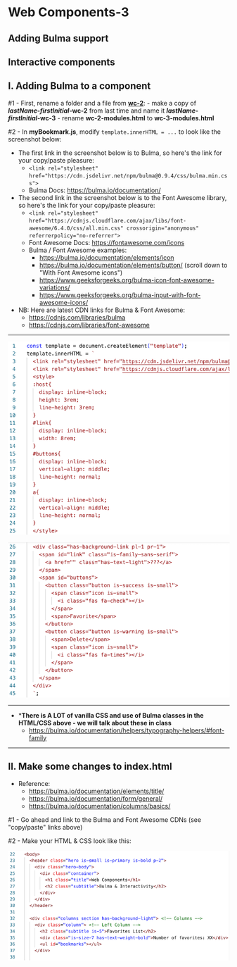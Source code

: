 # Web Components-3
## Adding Bulma support
## Interactive components

## I. Adding Bulma to a component


#1 - First, rename a folder and a file from [**wc-2**](./wc-2.md):
    - make a copy of ***lastName*-*firstInitial*-wc-2** from last time and name it ***lastName*-*firstInitial*-wc-3**
    - rename **wc-2-modules.html** to **wc-3-modules.html**
    
    
#2 - In **myBookmark.js**, modify `template.innerHTML = ...` to look like the screenshot below:

- The first link in the screenshot below is to Bulma, so here's the link for your copy/paste pleasure: 
  - `<link rel="stylesheet" href="https://cdn.jsdelivr.net/npm/bulma@0.9.4/css/bulma.min.css">`
  - Bulma Docs: https://bulma.io/documentation/
- The second link in the screenshot below is to the Font Awesome library, so here's the link for your copy/paste pleasure:
  - `<link rel="stylesheet" href="https://cdnjs.cloudflare.com/ajax/libs/font-awesome/6.4.0/css/all.min.css" crossorigin="anonymous" referrerpolicy="no-referrer">`
  - Font Awesome Docs: https://fontawesome.com/icons
  - Bulma / Font Awesome examples:
    - https://bulma.io/documentation/elements/icon
    - https://bulma.io/documentation/elements/button/ (scroll down to "With Font Awesome icons")
    - https://www.geeksforgeeks.org/bulma-icon-font-awesome-variations/
    - https://www.geeksforgeeks.org/bulma-input-with-font-awesome-icons/
- NB: Here are latest CDN links for Bulma & Font Awesome:
  - https://cdnjs.com/libraries/bulma
  - https://cdnjs.com/libraries/font-awesome

<hr>

![screenshot](_images/_wc/wc-3A.png)

![screenshot](_images/_wc/wc-3B.png)

<hr>

- ***There is A LOT of vanilla CSS and use of Bulma classes in the HTML/CSS above - we will talk about these in class**
  - https://bulma.io/documentation/helpers/typography-helpers/#font-family

<hr>

## II. Make some changes to index.html

- Reference:
  - https://bulma.io/documentation/elements/title/
  - https://bulma.io/documentation/form/general/
  - https://bulma.io/documentation/columns/basics/

#1 - Go ahead and link to the Bulma and Font Awesome CDNs (see "copy/paste" links above)

#2 - Make your HTML & CSS look like this:

![screenshot](_images/_wc/wc-3C.png)
